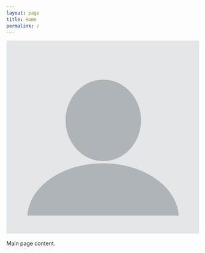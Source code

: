 ```yaml
---
layout: page
title: Home
permalink: /
---
```


<div class="content-wrapper">
  <div class="profile-container">
    <img src="/assets/profile.png" 
         alt="Emiliano Peña Ayala" 
         class="profile-image">
  </div>
</div>

Main page content.
